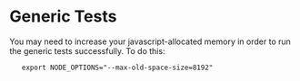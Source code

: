 # Generic Tests

You may need to increase your javascript-allocated memory in order to run the generic tests successfully. To do this:
```
   export NODE_OPTIONS="--max-old-space-size=8192"
```
